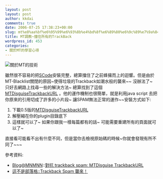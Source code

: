 ```yaml
---
layout: post
layout: post
author: kkdai
comments: true
date: 2006-07-25 17:38:23+00:00
slug: mt%e8%aa%bf%e6%95%99%e6%93%8b%e4%bd%8f%e6%89%80%e6%9c%89%e7%9a%84trackback
title: MT調教~擋住所有的TrackBack
wordpress_id: 453
categories:
- 關於MT的學習心得
---
```


![關於MT的技術](http://www.evanlin.com/mt/images/mt-logo.gif)

雖然很不容易的把[SCode](http://www.evanlin.com/blog/archives/000526.html)安裝完整，總算擋住了之前蜂擁而上的迴響。但是由於MT-Blacklist關閉的原因~使得垃圾的Trackback如潮水般的襲來~~ 沒辦法了~ 只好去網路上找尋一些的解決方法~ 總算找到了這個[MTDisguiseTrackbackURL](http://mt-hacks.com/20041203-mtdisguisetrackbackurl-v05-beta.html) 。他的運作機制也很簡單，就是利用java script 去把你原來的引用切成了許多的小片段~ 讓SPAM無法正常的運作~~安裝方式如下:

  1. 下載0.5版的[MTDisguiseTrackbackURL](http://mt-hacks.com/downloads/DisguiseTrackbackURL.zip)
  2. 解壓縮在你的plugin目錄底下
  3. 這樣就可以了~ 如果你跟我一樣每篇都有的話~ 可能需要重建所有的頁面就可以了~

直接看可能看不出有什麼不同，但是當你去檢視原始碼的時候~你就會發現有所不同了~~~

參考資料:

  * [Blog@MNMNN](mailto:Blog@MNMNN)::[對抗 trackback spam: MTDisguise TrackbackURL](http://www.xxc.idv.tw/mt/archives/first/001845.html)
  * [這不是部落格::Trackback Spam 襲來！](http://mt.leafportal.org/archives/001295.html)
